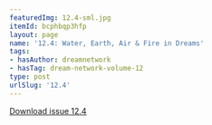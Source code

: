 ```yaml
---
featuredImg: 12.4-sml.jpg
itemId: bcphbqp3hfp
layout: page
name: '12.4: Water, Earth, Air & Fire in Dreams'
tags:
- hasAuthor: dreamnetwork
- hasTag: dream-network-volume-12
type: post
urlSlug: '12.4'
---
```

<a href="../files/pdfs/Volume_12/12.4-Dream-Network_Volume-12_No-4.pdf" download="">Download issue 12.4</a>